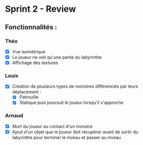 # Sprint 2 - Review

## Fonctionnalités :

### Théo
- [x] Vue isométrique
- [x] Le joueur ne voit qu'une partie du labyrinthe
- [x] Affichage des textures

### Louis

- [x] Création de plusieurs types de monstres différenciés par leurs déplacement :
  - [x] Patrouille
  - [x] Statique puis poursuit le joueur lorsqu'il s'approche

### Arnaud

- [x] Mort du joueur au contact d'un monstre
- [x] Ajout d'un objet que le joueur doit récupérer avant de sortir du labyrinthe pour terminer le niveau et passer au niveau
